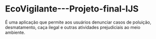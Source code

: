 # EcoVigilante---Projeto-final-IJS
É uma aplicação que permite aos usuários denunciar casos de poluição, desmatamento, caça ilegal e outras atividades prejudiciais ao meio ambiente.
